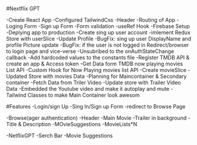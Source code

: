 #Nextflix GPT

-Create React App
-Configured TailwindCss
-Header
-Routing of App
-Loging Form
-Sign up Form
-Form validation
-useRef Hook
-Firebase Setup
-Deplying app to production
-Create sing up user account
-imlement Redux Store with userSlice
-Update Profile
-BugFix: sing up user DisplayName and profile Picture update
-BugFix: if the user is not logged in Redirect/browser to login page and vice-verse
-Unsubribed to the onAuthStateChange callback
-Add hardcoded values to the constants file
-Register TMDB API & create an app & Access token
-Get Data form TMDB now playing movies List API
-Custom Hook for Now Playing movies list API
-Create movieSlice
-Updated Store with movies Data
-Planning for Maincontainer & Secondary container
-Fetch Data from Triler Video
-Update store with Trailer Video Data
-Embedded the Youtube video and make it autoplay and mute
-Tailwind Classes to make Main Container look awesom

#Features
-Login/sign Up
  -Sing In/Sign up Form
  -redirect to Browse Page
  
-Browse(ager authentication)
    -Header
    -Main Movie
      -Trailer in background
      -Title & Description
      -MOvieSuggestions
        -MovieLists*N

-NetflixGPT
    -Serch Bar
    -Movie Suggestions